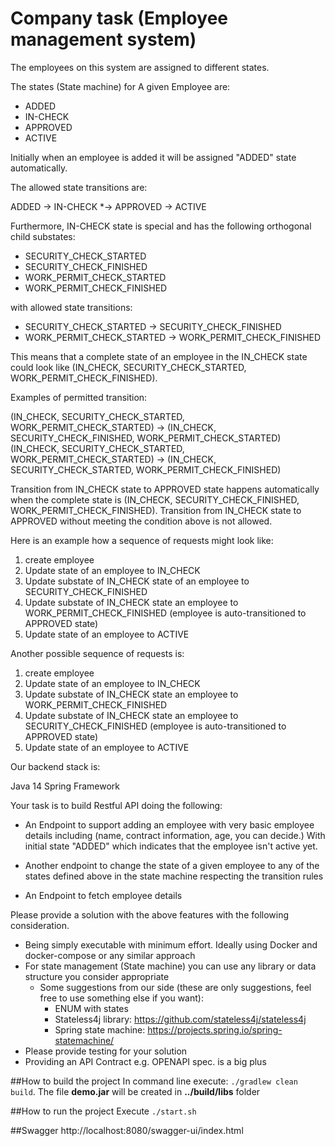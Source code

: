 # Company task (Employee management system)

The employees on this system are assigned to different states.

The states (State machine) for A given Employee are:

* ADDED
* IN-CHECK
* APPROVED
* ACTIVE

Initially when an employee is added it will be assigned "ADDED" state automatically.

The allowed state transitions are:

ADDED -> IN-CHECK *-> APPROVED -> ACTIVE

Furthermore, IN-CHECK state is special and has the following orthogonal child substates:

* SECURITY_CHECK_STARTED
* SECURITY_CHECK_FINISHED
* WORK_PERMIT_CHECK_STARTED
* WORK_PERMIT_CHECK_FINISHED

with allowed state transitions:

* SECURITY_CHECK_STARTED -> SECURITY_CHECK_FINISHED
* WORK_PERMIT_CHECK_STARTED -> WORK_PERMIT_CHECK_FINISHED

This means that a complete state of an employee in the IN_CHECK state could look like (IN_CHECK, SECURITY_CHECK_STARTED, WORK_PERMIT_CHECK_FINISHED).

Examples of permitted transition:

(IN_CHECK, SECURITY_CHECK_STARTED, WORK_PERMIT_CHECK_STARTED) -> (IN_CHECK, SECURITY_CHECK_FINISHED, WORK_PERMIT_CHECK_STARTED)
(IN_CHECK, SECURITY_CHECK_STARTED, WORK_PERMIT_CHECK_STARTED) -> (IN_CHECK, SECURITY_CHECK_STARTED, WORK_PERMIT_CHECK_FINISHED)

Transition from IN_CHECK state to APPROVED state happens automatically when the complete state is (IN_CHECK, SECURITY_CHECK_FINISHED, WORK_PERMIT_CHECK_FINISHED). Transition from IN_CHECK state to APPROVED without meeting the condition above is not allowed.

Here is an example how a sequence of requests might look like:

1. create employee
2. Update state of an employee to IN_CHECK
3. Update substate of IN_CHECK state of an employee to SECURITY_CHECK_FINISHED
4. Update substate of IN_CHECK state an employee to WORK_PERMIT_CHECK_FINISHED (employee is auto-transitioned to APPROVED state)
5. Update state of an employee to ACTIVE

Another possible sequence of requests is:

1. create employee
2. Update state of an employee to IN_CHECK
3. Update substate of IN_CHECK state an employee to WORK_PERMIT_CHECK_FINISHED
4. Update substate of IN_CHECK state an employee to SECURITY_CHECK_FINISHED (employee is auto-transitioned to APPROVED state)
5. Update state of an employee to ACTIVE

Our backend stack is:

Java 14
Spring Framework

Your task is to build Restful API doing the following:

* An Endpoint to support adding an employee with very basic employee details including (name, contract information, age, you can decide.) With initial state "ADDED" which indicates that the employee isn't active yet.

* Another endpoint to change the state of a given employee to any of the states defined above in the state machine respecting the transition rules

* An Endpoint to fetch employee details

Please provide a solution with the above features with the following consideration.

* Being simply executable with minimum effort. Ideally using Docker and docker-compose or any similar approach
* For state management (State machine) you can use any library or data structure you consider appropriate
  * Some suggestions from our side (these are only suggestions, feel free to use something else if you want):
     * ENUM with states
     * Stateless4j library: https://github.com/stateless4j/stateless4j
     * Spring state machine: https://projects.spring.io/spring-statemachine/
* Please provide testing for your solution
* Providing an API Contract e.g. OPENAPI spec. is a big plus

##How to build the project
In command line execute: `./gradlew clean build`. 
The file **demo.jar** will be created in **../build/libs** folder

##How to run the project
Execute `./start.sh`

##Swagger
http://localhost:8080/swagger-ui/index.html
